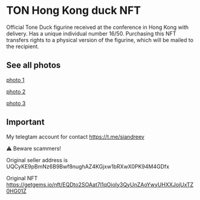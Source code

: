 # TON Hong Kong duck NFT

Official Tone Duck figurine received at the conference in Hong Kong with delivery. Has a unique individual number 16/50. Purchasing this NFT transfers rights to a physical version of the figurine, which will be mailed to the recipient.


## See all photos 
[photo 1](./IMG_2385.jpg)

[photo 2](./IMG_2384.jpg)

[photo 3](./IMG_2304.jpg)

## Important 
My telegtam account for contact https://t.me/siandreev

⚠️ Beware scammers! 

Original seller address is UQCyKE9pBmNz6B9Bwf8nughAZ4KGjxw1bRXwX0PK94M4GDfx

Original NFT https://getgems.io/nft/EQDto2SOAat7l1qOioIy3QyUnZAoYwyUHXXJojUxTZ0HG01Z

